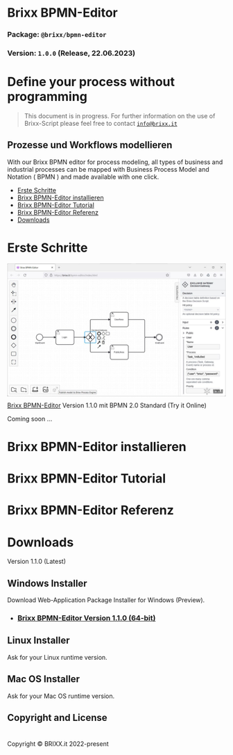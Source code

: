 <link rel="stylesheet" href="https://cdnjs.cloudflare.com/ajax/libs/font-awesome/6.4.0/css/all.min.css" integrity="sha512-iecdLmaskl7CVkqkXNQ/ZH/XLlvWZOJyj7Yy7tcenmpD1ypASozpmT/E0iPtmFIB46ZmdtAc9eNBvH0H/ZpiBw==" crossorigin="anonymous" referrerpolicy="no-referrer" />

# Brixx BPMN-Editor

### Package: `@brixx/bpmn-editor`

### Version: `1.0.0` (Release, 22.06.2023)

#

# Define your process without programming

> This document is in progress. For further information on the use of Brixx-Script please feel free to contact [`info@brixx.it`](info@brixx.it)

## Prozesse und Workflows modellieren

With our Brixx BPMN editor for process modeling, all types of business and industrial processes can be mapped with Business Process Model and Notation ( BPMN ) and made available with one click.

-   [Erste Schritte](#getstarted)
-   [Brixx BPMN-Editor installieren](#installation)
-   [Brixx BPMN-Editor Tutorial](#tutorial)
-   [Brixx BPMN-Editor Referenz](#reference)
-   [Downloads](#downloads)
  
# <div id='getstarted' /> Erste Schritte

<a href="https://brixx.it/bpmn-editor/index.html" target="_blank"><img src="../assets/images/bpmn-sample.jpg" style="margin-bottom: -5px; width: 600px;" /></a>

<a href="https://brixx.it/bpmn-editor/index.html" target="_blank">Brixx BPMN-Editor</a> Version 1.1.0 mit BPMN 2.0 Standard (Try it Online) 

Coming soon ...

# <div id='installation' /> Brixx BPMN-Editor installieren

# <div id='tutorial' /> Brixx BPMN-Editor Tutorial

# <div id='reference' /> Brixx BPMN-Editor Referenz

# <div id='downloads' /> Downloads

Version 1.1.0 (Latest)

## <i class="fa-brands fa-windows"></i> Windows Installer

Download Web-Application Package Installer for Windows (Preview).

-   ### [Brixx BPMN-Editor Version 1.1.0 (64-bit)](https://brixx.it/@brixx/setup/Brixx-BPMN-Editor-v1.1.0-x64.exe)

## <i class="fa-brands fa-linux"></i> Linux Installer

Ask for your Linux runtime version.

## <i class="fa-brands fa-apple"></i> Mac OS Installer

Ask for your Mac OS runtime version.

## Copyright and License

#

Copyright © BRIXX.it 2022-present